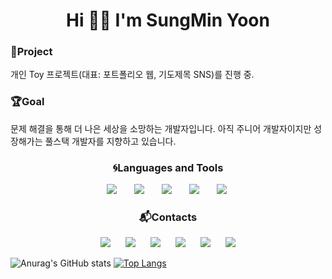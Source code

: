 <h1 align="center">Hi 👋🏼 I'm SungMin Yoon</h1>

<h3>📲Project</h3>
개인 Toy 프로젝트(대표: 포트폴리오 웹, 기도제목 SNS)를 진행 중.

<h3>🏆Goal</h3>
문제 해결을 통해 더 나은 세상을 소망하는 개발자입니다.
아직 주니어 개발자이지만 성장해가는 풀스택 개발자를 지향하고 있습니다.

<h3 align = "center">🌀Languages and Tools</h3>
<div align = "center">
<img src="https://img.shields.io/badge/React-4479A1?style=flat-square&logo=React&logoColor=white" style="height : auto; margin-left : 10px; margin-right : 10px;"/></a>&nbsp;
<img src="https://img.shields.io/badge/HTML5-E34F26?style=flat-square&logo=HTML5&logoColor=white" style="height : auto; margin-left : 10px; margin-right : 10px;"/></a>&nbsp;
<img src="https://img.shields.io/badge/CSS3-1572B6?style=flat-square&logo=CSS3&logoColor=white" style="height : auto; margin-left : 10px; margin-right : 10px;"/></a>&nbsp;
<img src="https://img.shields.io/badge/JavaScript-ffd600?style=flat-square&logo=JavaScript&logoColor=white" style="height : auto; margin-left : 10px; margin-right : 10px;"/></a>&nbsp;
<img src="https://img.shields.io/badge/TypeScript-1775d1?style=flat-square&logo=TypeScript&logoColor=white" style="height : auto; margin-left : 10px; margin-right : 10px;"/></a>&nbsp;
</div>

<h3 align="center"> 📬Contacts</h3>
<div align = "center">
<a href="mailto:yoonmin.tech@gmail.com">
    <img src="http://img.shields.io/badge/Gmail-ff3d33?style=flat&logo=gmail&logoColor=white&link=mailto:yoonmin.tech@gmail.com"
        style="height : auto; margin-left : 10px; margin-right : 10px;"/></a>
<a href="https://yoon-min-codinglog.tistory.com/">
    <img src="http://img.shields.io/badge/Tech Blog-00bfa5?style=flat&logo=Bloglovin&logoColor=white&link=https://yoon-min-codinglog.tistory.com/"style="height : auto; margin-left : 10px; margin-right : 10px; "/></a>
<a href="https://YoonminMainWEBPage.y00nmin.repl.co">
    <img src="http://img.shields.io/badge/yoonmin_WEB Page-2667d8?style=flat&logo=FamPay&logoColor=white&link=https://YoonminMainWEBPage.y00nmin.repl.co"style="height : auto; margin-left : 10px; margin-right : 10px;"/></a>
<a href="https://www.youtube.com/channel/UCq6gPfqoajz7hgKS2_u1GWg">
    <img src="http://img.shields.io/badge/-Youtube-ff0000?style=flat&logo=Youtube&link=https://www.youtube.com/channel/UCq6gPfqoajz7hgKS2_u1GWg"style="height : auto; margin-left : 10px; margin-right : 10px;"/></a>
<a href="https://www.instagram.com/yoon__min_/">
    <img src="http://img.shields.io/badge/-Instagram-ff7066?style=flat&logo=Instagram&logoColor=white&link=https://www.instagram.com/yoon__min_/"style="height : auto; margin-left : 10px; margin-right : 10px;"/></a>
<a href="https://www.linkedin.com/in/%EC%84%B1%EB%AF%BC-%EC%9C%A4-8a4440228">
    <img src="http://img.shields.io/badge/-LinkedIn-1572B6?style=flat&logo=LinkedIn&logoColor=white&link=https://www.linkedin.com/in/%EC%84%B1%EB%AF%BC-%EC%9C%A4-8a4440228"style="height : auto; margin-left : 10px; margin-right : 10px;"/></a>
    </div>


![Anurag's GitHub stats](https://github-readme-stats.vercel.app/api?username=Y00NMIN&show_icons=true&theme=github_dark&hide=contribs,issues)
[![Top Langs](https://github-readme-stats.vercel.app/api/top-langs/?username=Y00NMIN&layout=compact&show_icons=true&theme=github_dark)](https://github.com/anuraghazra/github-readme-stats)
